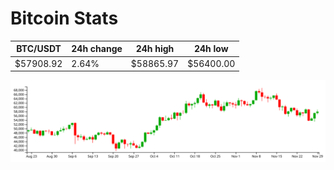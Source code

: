 # Bitcoin Stats

BTC/USDT|24h change|24h high|24h low|
|---|---|---|---|
|$57908.92|2.64%|$58865.97|$56400.00|

<img src="./chart.svg">
